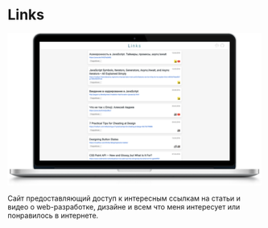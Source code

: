 # Links

![сайт](doc/assets/main-preview.png)

Сайт предоставляющий доступ к интересным ссылкам на статьи и видео о web-разработке, дизайне и всем что меня интересует или понравилось в интернете.
